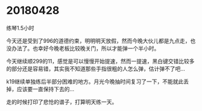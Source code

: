 # 20180428

练琴1.5小时

今天还是受到了996的道德约束，明明明天放假，然而今晚大伙儿都是九点走，也没办法了。也幸好今晚老板比较晚关门，所以才能弹一个半小时。

今天继续顺299的11，感觉是可以慢慢开始提速，然而一提速，黑白键交错比较多的部分还是容易错，其实我不知道那些手指很粗的人怎么弹，估计弹不了吧...

k19继续单独练后半部分困难的地方。月光今晚抽时间复习了一下，不能就此丢掉，应该要一直保持下去的...

走的时候打印了悲怆的谱子，打算明天练一天。
